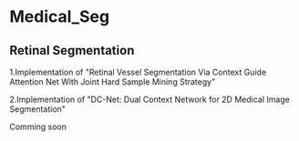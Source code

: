 # Medical_Seg
## Retinal Segmentation
1.Implementation of "Retinal Vessel Segmentation Via Context Guide Attention Net With Joint Hard Sample Mining Strategy"

2.Implementation of "DC-Net: Dual Context Network for 2D Medical Image Segmentation"

Comming soon
